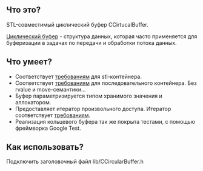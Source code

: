 


## Что это?

STL-совместимый циклический буфер CCirtucalBuffer.

[Циклический буфер](https://en.wikipedia.org/wiki/Circular_buffer) - структура данных, которая часто применяется для буферизации в задачах по передачи и обработки потока данных.



## Что умеет?

- Соответствует [требованиям](https://en.cppreference.com/w/cpp/named_req/Container) для stl-контейнера.
- Соответствует [требованиям](https://en.cppreference.com/w/cpp/named_req/SequenceContainer) для последовательного контейнера. Без rvalue и move-семантики...
- Буфер параметризируется типом хранимого значения и аллокатором.
- Предоставляет итератор произвольного доступа. Итератор соответствует [требованиям](https://en.cppreference.com/w/cpp/named_req/RandomAccessIterator).
- Реализация кольцевого буфера так же покрыта тестами, с помощью фреймворка Google Test.



## Как использовать?

Подключить заголовочный файл lib/CCircularBuffer.h
